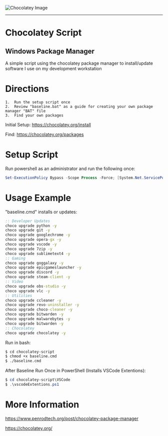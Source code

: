 ![Chocolatey Image](chocolatey-media.png)

---

# Chocolatey Script

## Windows Package Manager

A simple script using the chocolatey package manager to install/update software I use on my development workstation

# Directions

    1.  Run the setup script once
    2.  Review "baseline.bat" as a guide for creating your own package manager "BAT" file
    3.  Find your own packages

Initial Setup: https://chocolatey.org/install

Find: https://chocolatey.org/packages

# Setup Script

Run powershell as an administrator and run the following once:

```powershell
Set-ExecutionPolicy Bypass -Scope Process -Force; [System.Net.ServicePointManager]::SecurityProtocol = [System.Net.ServicePointManager]::SecurityProtocol -bor 3072; iex ((New-Object System.Net.WebClient).DownloadString('https://chocolatey.org/install.ps1'))
```

# Usage Example

"baseline.cmd" installs or updates:

```bat
:: Developer Updates
choco upgrade python -y
choco upgrade git -y
choco upgrade googlechrome -y
choco upgrade opera-gx -y
choco upgrade vscode -y
choco upgrade 7zip -y
choco upgrade sublimetext4 -y
:: Gaming
choco upgrade goggalaxy -y
choco upgrade epicgameslauncher -y
choco upgrade discord -y
choco upgrade steam-client -y
:: Video
choco upgrade obs-studio -y
choco upgrade vlc -y
:: Utilities
choco upgrade ccleaner -y
choco upgrade revo-uninstaller -y
choco upgrade choco-cleaner -y
choco upgrade bitwarden -y
choco upgrade malwarebytes -y
choco upgrade bitwarden -y
:: Chocolatey
choco upgrade chocolatey -y
```

Run in bash:

```bash
$ cd chocolatey-script
$ chmod +x baseline.cmd
$ ./baseline.cmd
```

After Baseline Run Once in PowerShell (Installs VSCode Extentions):

```powershell
$ cd chocolatey-script\VSCode
$ .\vscodeExtentions.ps1
```

# More Information

https://www.penrodtech.org/post/chocolatey-package-manager

https://chocolatey.org/
